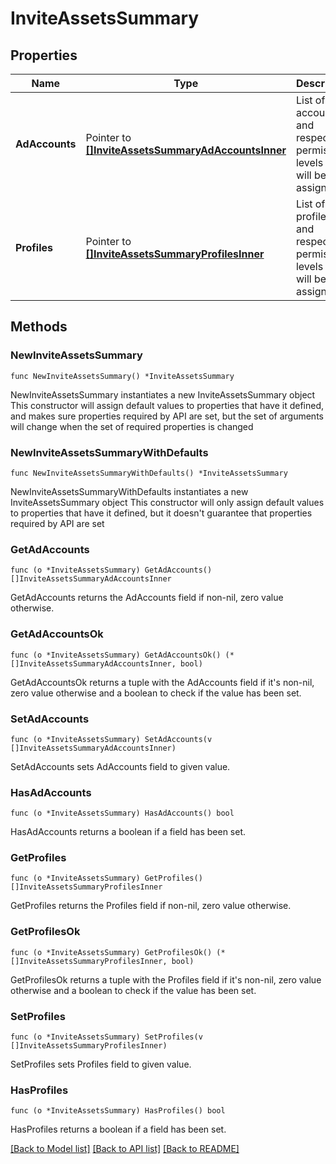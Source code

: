 # InviteAssetsSummary

## Properties

Name | Type | Description | Notes
------------ | ------------- | ------------- | -------------
**AdAccounts** | Pointer to [**[]InviteAssetsSummaryAdAccountsInner**](InviteAssetsSummaryAdAccountsInner.md) | List of ad account IDs and respective permission levels that will be assigned. | [optional] 
**Profiles** | Pointer to [**[]InviteAssetsSummaryProfilesInner**](InviteAssetsSummaryProfilesInner.md) | List of profile IDs and respective permission levels that will be assigned. | [optional] 

## Methods

### NewInviteAssetsSummary

`func NewInviteAssetsSummary() *InviteAssetsSummary`

NewInviteAssetsSummary instantiates a new InviteAssetsSummary object
This constructor will assign default values to properties that have it defined,
and makes sure properties required by API are set, but the set of arguments
will change when the set of required properties is changed

### NewInviteAssetsSummaryWithDefaults

`func NewInviteAssetsSummaryWithDefaults() *InviteAssetsSummary`

NewInviteAssetsSummaryWithDefaults instantiates a new InviteAssetsSummary object
This constructor will only assign default values to properties that have it defined,
but it doesn't guarantee that properties required by API are set

### GetAdAccounts

`func (o *InviteAssetsSummary) GetAdAccounts() []InviteAssetsSummaryAdAccountsInner`

GetAdAccounts returns the AdAccounts field if non-nil, zero value otherwise.

### GetAdAccountsOk

`func (o *InviteAssetsSummary) GetAdAccountsOk() (*[]InviteAssetsSummaryAdAccountsInner, bool)`

GetAdAccountsOk returns a tuple with the AdAccounts field if it's non-nil, zero value otherwise
and a boolean to check if the value has been set.

### SetAdAccounts

`func (o *InviteAssetsSummary) SetAdAccounts(v []InviteAssetsSummaryAdAccountsInner)`

SetAdAccounts sets AdAccounts field to given value.

### HasAdAccounts

`func (o *InviteAssetsSummary) HasAdAccounts() bool`

HasAdAccounts returns a boolean if a field has been set.

### GetProfiles

`func (o *InviteAssetsSummary) GetProfiles() []InviteAssetsSummaryProfilesInner`

GetProfiles returns the Profiles field if non-nil, zero value otherwise.

### GetProfilesOk

`func (o *InviteAssetsSummary) GetProfilesOk() (*[]InviteAssetsSummaryProfilesInner, bool)`

GetProfilesOk returns a tuple with the Profiles field if it's non-nil, zero value otherwise
and a boolean to check if the value has been set.

### SetProfiles

`func (o *InviteAssetsSummary) SetProfiles(v []InviteAssetsSummaryProfilesInner)`

SetProfiles sets Profiles field to given value.

### HasProfiles

`func (o *InviteAssetsSummary) HasProfiles() bool`

HasProfiles returns a boolean if a field has been set.


[[Back to Model list]](../README.md#documentation-for-models) [[Back to API list]](../README.md#documentation-for-api-endpoints) [[Back to README]](../README.md)


